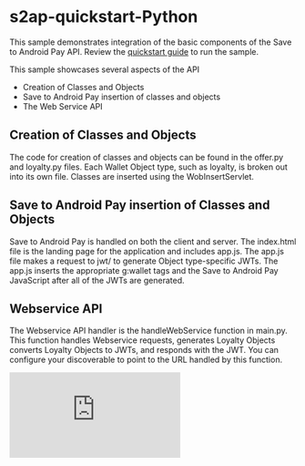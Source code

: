 s2ap-quickstart-Python
==============================

This sample demonstrates integration of the basic components of the Save to Android Pay API.  Review the [quickstart guide](https://developers.google.com/commerce/wallet/objects/quickstart-python) to run the sample.

This sample showcases several aspects of the API
* Creation of Classes and Objects
* Save to Android Pay insertion of classes and objects
* The Web Service API

## Creation of Classes and Objects
The code for creation of classes and objects can be found in the offer.py and loyalty.py files.  Each Wallet Object type, such as loyalty, is broken out into its own file.  Classes are inserted using the WobInsertServlet.

## Save to Android Pay insertion of Classes and Objects
Save to Android Pay is handled on both the client and server. The index.html file is the landing page for the application and includes app.js. The app.js file makes a request to jwt/ to generate Object type-specific JWTs. The app.js inserts the appropriate g:wallet tags and the Save to Android Pay JavaScript after all of the JWTs are generated. 

## Webservice API
The Webservice API handler is the handleWebService function in main.py. This function handles Webservice requests, generates Loyalty Objects converts Loyalty Objects to JWTs, and responds with the JWT. You can configure your discoverable to point to the URL handled by this function.

[![Analytics](https://ga-beacon.appspot.com/UA-46956809-1/walletobjects-quickstart-python/README.md)](https://github.com/igrigorik/ga-beacon)
